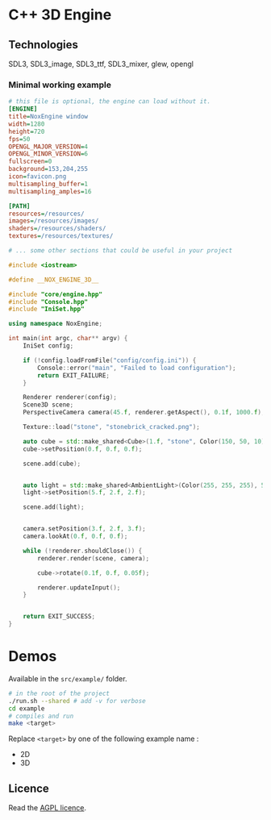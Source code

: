 # C++ 3D Engine

## Technologies

SDL3, SDL3_image, SDL3_ttf, SDL3_mixer, glew, opengl

### Minimal working example

```ini
# this file is optional, the engine can load without it.
[ENGINE]
title=NoxEngine window
width=1280
height=720
fps=50
OPENGL_MAJOR_VERSION=4
OPENGL_MINOR_VERSION=6
fullscreen=0
background=153,204,255
icon=favicon.png
multisampling_buffer=1
multisampling_amples=16

[PATH]
resources=/resources/
images=/resources/images/
shaders=/resources/shaders/
textures=/resources/textures/

# ... some other sections that could be useful in your project
```
```cpp
#include <iostream>

#define __NOX_ENGINE_3D__

#include "core/engine.hpp"
#include "Console.hpp"
#include "IniSet.hpp"

using namespace NoxEngine;

int main(int argc, char** argv) {
	IniSet config;

	if (!config.loadFromFile("config/config.ini")) {
		Console::error("main", "Failed to load configuration");
		return EXIT_FAILURE;
	}

	Renderer renderer(config);
	Scene3D scene;
	PerspectiveCamera camera(45.f, renderer.getAspect(), 0.1f, 1000.f);

	Texture::load("stone", "stonebrick_cracked.png");

	auto cube = std::make_shared<Cube>(1.f, "stone", Color(150, 50, 10));
	cube->setPosition(0.f, 0.f, 0.f);

	scene.add(cube);


	auto light = std::make_shared<AmbientLight>(Color(255, 255, 255), 50.f);
	light->setPosition(5.f, 2.f, 2.f);

	scene.add(light);


	camera.setPosition(3.f, 2.f, 3.f);
	camera.lookAt(0.f, 0.f, 0.f);

	while (!renderer.shouldClose()) {
		renderer.render(scene, camera);

		cube->rotate(0.1f, 0.f, 0.05f);

		renderer.updateInput();
	}


	return EXIT_SUCCESS;
}
```

# Demos

Available in the `src/example/` folder.

```sh
# in the root of the project
./run.sh --shared # add -v for verbose
cd example
# compiles and run
make <target>
```

Replace `<target>` by one of the following example name :
- 2D
- 3D

## Licence

Read the [AGPL licence](./LICENCE).
